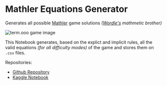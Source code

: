# Mathler Equations Generator

Generates all possible [Mathler](https://mathler.com) game solutions *([Wordle's](https://www.nytimes.com/games/wordle/index.html) mathmetic brother)*

![term.ooo game image](https://ph-files.imgix.net/3475459e-4792-4be4-90e7-30dbb031b126.png?auto=format&auto=compress&codec=mozjpeg&cs=strip&fit=max&dpr=1)

This Notebook generates, based on the explict and implicit rules, all the valid equations *(for all difficulty modes)* of the game and stores them on `.csv` files.

Repositories:

+ [Github Repository](https://github.com/lfhohmann/mathler-equations-generator)
+ [Kaggle Notebook](https://www.kaggle.com/lucashohmann/mathler-equations-generator)